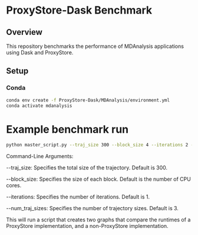 # ProxyStore-Dask Benchmark

## Overview

This repository benchmarks the performance of MDAnalysis applications using Dask and ProxyStore.

## Setup

### Conda

```bash
conda env create -f ProxyStore-Dask/MDAnalysis/environment.yml
conda activate mdanalysis
```
# Example benchmark run
```bash
python master_script.py --traj_size 300 --block_size 4 --iterations 2 --num_traj_sizes 3
```

Command-Line Arguments:

--traj_size: Specifies the total size of the trajectory. Default is 300.

--block_size: Specifies the size of each block. Default is the number of CPU cores.

--iterations: Specifies the number of iterations. Default is 1.

--num_traj_sizes: Specifies the number of trajectory sizes. Default is 3.


This will run a script that creates two graphs that compare the runtimes of a ProxyStore implementation, and a non-ProxyStore implementation.
